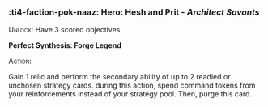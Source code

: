 ### :ti4-faction-pok-naaz: **Hero**: Hesh and Prit - _Architect Savants_

<span style="font-variant:small-caps;">Unlock</span>: Have 3 scored objectives.

**Perfect Synthesis: Forge Legend**

<span style="font-variant:small-caps;">Action</span>:

Gain 1 relic and perform the secondary ability of up to 2 readied or unchosen strategy cards. during this action, spend command tokens from your reinforcements instead of your strategy pool. Then, purge this card.
